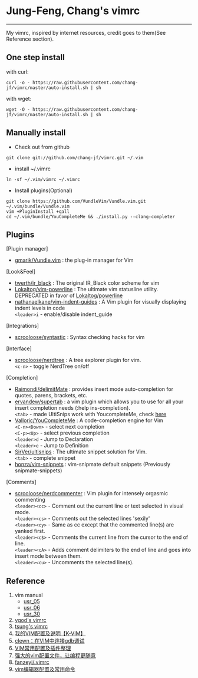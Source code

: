 # Jung-Feng, Chang's vimrc
---
My vimrc, inspired by internet resources, credit goes to them(See Reference section).

One step install
---
with curl:
```
curl -o - https://raw.githubusercontent.com/chang-jf/vimrc/master/auto-install.sh | sh
```

with wget:
```
wget -O - https://raw.githubusercontent.com/chang-jf/vimrc/master/auto-install.sh | sh
```

Manually install
---
- Check out from github  
```
git clone git://github.com/chang-jf/vimrc.git ~/.vim
```

- install ~/.vimrc  
```
ln -sf ~/.vim/vimrc ~/.vimrc
```

- Install plugins(Optional)  
```
git clone https://github.com/VundleVim/Vundle.vim.git ~/.vim/bundle/Vundle.vim
vim +PluginInstall +qall
cd ~/.vim/bundle/YouCompleteMe && ./install.py --clang-completer
```

Plugins
---
[Plugin manager]  
- [gmarik/Vundle.vim](https://github.com/VundleVim/Vundle.vim) : the plug-in manager for Vim  

[Look&Feel]  
- [twerth/ir_black](https://github.com/twerth/ir_black) : The original IR_Black color scheme for vim  
- [Lokaltog/vim-powerline](https://github.com/Lokaltog/vim-powerline) : The ultimate vim statusline utility. DEPRECATED in favor of [Lokaltog/powerline](https://github.com/Lokaltog/powerline)  
- [nathanaelkane/vim-indent-guides](https://github.com/nathanaelkane/vim-indent-guides) : A Vim plugin for visually displaying indent levels in code  
    `<leader>i` - enable/disable indent_guide

[Integrations]  
- [scrooloose/syntastic](https://github.com/scrooloose/syntastic) : Syntax checking hacks for vim  

[Interface]  
- [scrooloose/nerdtree](https://github.com/scrooloose/nerdtree) : A tree explorer plugin for vim.  
    `<c-n>` - toggle NerdTree on/off

[Completion]  
- [Raimondi/delimitMate](https://github.com/Raimondi/delimitMate) : provides insert mode auto-completion for quotes, parens, brackets, etc.  
- [ervandew/supertab](https://github.com/ervandew/supertab) : a vim plugin which allows you to use <Tab> for all your insert completion needs (:help ins-completion).  
    `<tab>` - made UltiSnips work with YoucompleteMe, check [here](http://guoqiao.me/post/2014/1030-vim-autocomplete-for-django)  
- [Valloric/YouCompleteMe](https://github.com/Valloric/YouCompleteMe) : A code-completion engine for Vim  
    `<C-n><Down>` - select next completion  
    `<C-p><Up>` - select previous completion  
    `<leader>d` - Jump to Declaration  
    `<leader>e` - Jump to Definition  
- [SirVer/ultisnips](https://github.com/SirVer/ultisnips) : The ultimate snippet solution for Vim.  
    `<tab>` - complete snippet  
- [honza/vim-snippets](https://github.com/honza/vim-snippets) : vim-snipmate default snippets (Previously snipmate-snippets)  

[Comments]  
- [scrooloose/nerdcommenter](https://github.com/scrooloose/nerdcommenter) : Vim plugin for intensely orgasmic commenting  
    `<leader><cc>` - Comment out the current line or text selected in visual mode.  
    `<leader><cs>` - Comments out the selected lines 'sexily'   
    `<leader><cy>` - Same as <leader>cc except that the commented line(s) are yanked first.  
    `<leader><c$>` - Comments the current line from the cursor to the end of line.  
    `<leader><cA>` - Adds comment delimiters to the end of line and goes into insert mode between them.   
    `<leader><cu>` - Uncomments the selected line(s).  


Reference
---
1. vim manual  
    - [usr_05](http://vimdoc.sourceforge.net/htmldoc/usr_05.html)  
    - [usr_06](http://vimdoc.sourceforge.net/htmldoc/usr_06.html)  
    - [usr_30](http://vimdoc.sourceforge.net/htmldoc/usr_30.html)  
2. [vgod's vimrc](https://github.com/vgod/vimrc)  
3. [tsung's vimrc](https://github.com/tsung/config/blob/master/shell/vimrc)  
4. [我的VIM配置及说明【K-VIM】](http://wklken.me/posts/2013/06/11/linux-my-vim.html)  
5. [clewn：在VIM中连接gdb调试](http://blog.sina.com.cn/s/blog_627bb2cf0101g1b9.html)  
6. [VIM常用配置及插件整理](http://blog.sina.com.cn/s/blog_627bb2cf0101ftdx.html)  
7. [强大的vim配置文件，让编程更随意](http://www.cnblogs.com/ma6174/archive/2011/12/10/2283393.html)  
8. [fanzeyi/.vimrc](https://gist.github.com/fanzeyi/754789)  
9. [vim编辑器配置及常用命令](http://blog.csdn.net/shulianghan/article/details/16821959)  

